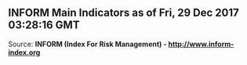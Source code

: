 ## INFORM Main Indicators as of Fri, 29 Dec 2017 03:28:16 GMT

Source: **INFORM (Index For Risk Management) - http://www.inform-index.org**